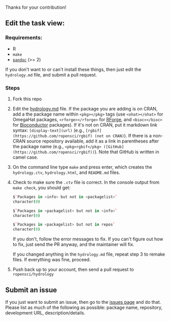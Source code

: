Thanks for your contribution!

## Edit the task view:

### Requirements:

* R
* `make`
* [`pandoc`](http://johnmacfarlane.net/pandoc/installing.html) (>= 2)

If you don't want to or can't install these things, then just edit the `hydrology.md` file, and submit a pull request.

### Steps

1. Fork this repo
2. Edit the [hydrology.md](https://github.com/ropensci/hydrology/blob/master/hydrology.md) file. If the package you are adding is on CRAN, add a the package name within `<pkg></pkg>` tags (use `<ohat></ohat>` for OmegaHat packages, `<rforge></rforge>` for [RForge](https://r-forge.r-project.org/), and `<bioc></bioc>` for [Bioconductor](http://www.bioconductor.org/) packages). If it's not on CRAN, put it markdown link syntax: `[display-text](url)` (e.g., `[rgbif](https://github.com/ropensci/rgbif) (not on CRAN)`). If there is a non-CRAN source repository available, add it as a link in parentheses after the package name (e.g., `<pkg>rgbif</pkg> ([GitHub](https://github.com/ropensci/rgbif))`). Note that GitHub is written in camel case.
3. On the command line type `make` and press enter, which creates the `hydrology.ctv`, `hydrology.html`, and `README.md` files.
4. Check to make sure the `.ctv` file is correct. In the console output from `make check`, you should get:

    ```coffee
    $`Packages in <info> but not in <packagelist>`
    character(0)

    $`Packages in <packagelist> but not in <info>`
    character(0)

    $`Packages in <packagelist> but not in repos`
    character(0)
    ```

    If you don't, follow the error messages to fix. If you can't figure out how to fix, just send the PR anyway, and the maintainer will fix.

    If you changed anything in the `hydrology.md` file, repeat step 3 to remake files. If everything was fine, proceed.
5. Push back up to your account, then send a pull request to `ropensci/hydrology`

## Submit an issue

If you just want to submit an issue, then go to the [issues page](https://github.com/ropensci/hydrology/issues?state=open) and do that. Please list as much of the following as possible: package name, repository, development URL, description/details.
